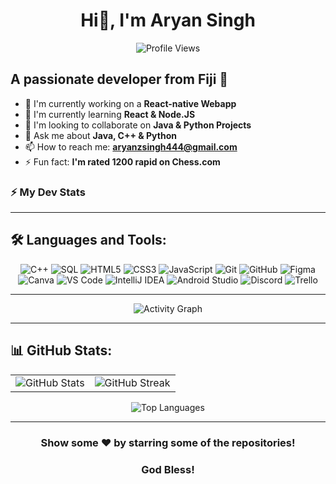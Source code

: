 <h1 align="center">
Hi👋, I'm Aryan Singh
</h1>

<div align="center">
  
  ![Profile Views](https://komarev.com/ghpvc/?username=aryann-7&color=blueviolet&style=flat-square)
  
</div>

## A passionate developer from Fiji 🌟

- 🔭 I'm currently working on a **React-native Webapp**
- 🌱 I'm currently learning **React & Node.JS**  
- 👯 I'm looking to collaborate on **Java & Python Projects**
- 💬 Ask me about **Java, C++ & Python**
- 📫 How to reach me: **aryanzsingh444@gmail.com**
- ⚡ Fun fact: **I'm rated 1200 rapid on Chess.com**

<!-- Real-time Coding Stats -->
### ⚡ My Dev Stats

---

## 🛠️ Languages and Tools:

<div align="center">
  
 
  ![C++](https://img.shields.io/badge/C%2B%2B-00599C?style=for-the-badge&logo=c%2B%2B&logoColor=white)
  ![SQL](https://img.shields.io/badge/SQL-4479A1?style=for-the-badge&logo=mysql&logoColor=white)
  ![HTML5](https://img.shields.io/badge/HTML5-E34F26?style=for-the-badge&logo=html5&logoColor=white)
  ![CSS3](https://img.shields.io/badge/CSS3-1572B6?style=for-the-badge&logo=css3&logoColor=white)
  ![JavaScript](https://img.shields.io/badge/JavaScript-F7DF1E?style=for-the-badge&logo=javascript&logoColor=black)
  ![Git](https://img.shields.io/badge/Git-F05032?style=for-the-badge&logo=git&logoColor=white)
  ![GitHub](https://img.shields.io/badge/GitHub-100000?style=for-the-badge&logo=github&logoColor=white)
  ![Figma](https://img.shields.io/badge/Figma-F24E1E?style=for-the-badge&logo=figma&logoColor=white)
  ![Canva](https://img.shields.io/badge/Canva-00C4CC?style=for-the-badge&logo=canva&logoColor=white)
  ![VS Code](https://img.shields.io/badge/VS%20Code-007ACC?style=for-the-badge&logo=visual-studio-code&logoColor=white)
  ![IntelliJ IDEA](https://img.shields.io/badge/IntelliJ%20IDEA-000000?style=for-the-badge&logo=intellij-idea&logoColor=white)
  ![Android Studio](https://img.shields.io/badge/Android%20Studio-3DDC84?style=for-the-badge&logo=android-studio&logoColor=white)
  ![Discord](https://img.shields.io/badge/Discord-7289DA?style=for-the-badge&logo=discord&logoColor=white)
  ![Trello](https://img.shields.io/badge/Trello-0079BF?style=for-the-badge&logo=trello&logoColor=white)
  
</div>

---

<!-- Dynamic Activity -->
<div align="center">
  <img src="https://github-readme-activity-graph.vercel.app/graph?username=aryann-7&theme=react-dark&hide_border=true&area=true&custom_title=My%20Contribution%20Graph" alt="Activity Graph" />
</div>

---

## 📊 GitHub Stats:

<div align="center">
  <table>
    <tr>
      <td>
        <img src="https://github-readme-stats.vercel.app/api?username=aryann-7&show_icons=true&theme=radical&hide_border=true&count_private=true" alt="GitHub Stats" />
      </td>
      <td>
        <img src="https://github-readme-streak-stats.herokuapp.com/?user=aryann-7&theme=radical&hide_border=true" alt="GitHub Streak" />
      </td>
    </tr>
  </table>
</div>

<div align="center">
  <img src="https://github-readme-stats.vercel.app/api/top-langs/?username=aryann-7&layout=compact&theme=radical&hide_border=true" alt="Top Languages" />
</div>

---

<div align="center">
  
  ### Show some ❤️ by starring some of the repositories!
  ### God Bless!
  
</div>
